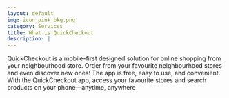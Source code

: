 ```yaml
---
layout: default
img: icon_pink_bkg.png
category: Services
title: What is QuickCheckout
description: |
---
```

  QuickCheckout is a mobile-first designed solution for online shopping from your neighbourhood store. Order from your favourite neighbourhood stores and even discover new ones! The app is free, easy to use, and convenient. With the QuickCheckout app, access your favourite stores and search products on your phone—anytime, anywhere